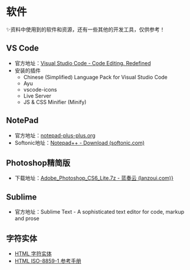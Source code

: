 # 软件
✨资料中使用到的软件和资源，还有一些其他的开发工具，仅供参考！
## VS Code
* 官方地址：[Visual Studio Code - Code Editing. Redefined](https://code.visualstudio.com/)
* 安装的插件
    * Chinese (Simplified) Language Pack for Visual Studio Code
    * Ayu
    * vscode-icons
    * Live Server
    * JS & CSS Minifier (Minify)

## NotePad
* 官方地址：[notepad-plus-plus.org](http://notepad-plus-plus.org/)
* Softonic地址：[Notepad++ - Download (softonic.com)](https://notepad-plus.it.softonic.com/)

## Photoshop精简版
* 下载地址：[Adobe_Photoshop_CS6_Lite.7z - 蓝奏云 (lanzoui.com)}](https://cheat8.lanzoui.com/iD3rBp7d02h)

## Sublime
* 官方地址：Sublime Text - A sophisticated text editor for code, markup and prose

## 字符实体
* [HTML 字符实体](https://www.w3school.com.cn/html/html_entities.asp)
* [HTML ISO-8859-1 参考手册](https://www.w3school.com.cn/charsets/ref_html_8859.asp)
